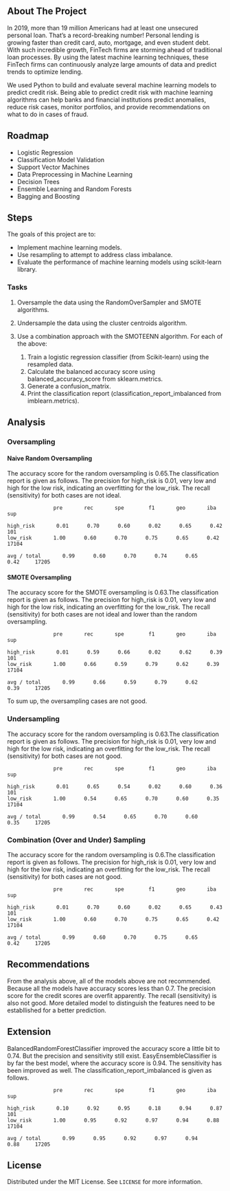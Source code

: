 ## About The Project


In 2019, more than 19 million Americans had at least one unsecured personal loan. That’s a record-breaking number! Personal lending is growing faster than credit card, auto, mortgage, and even student debt. With such incredible growth, FinTech firms are storming ahead of traditional loan processes. By using the latest machine learning techniques, these FinTech firms can continuously analyze large amounts of data and predict trends to optimize lending.

We used Python to build and evaluate several machine learning models to predict credit risk. Being able to predict credit risk with machine learning algorithms can help banks and financial institutions predict anomalies, reduce risk cases, monitor portfolios, and provide recommendations on what to do in cases of fraud.

<!-- ROADMAP -->
## Roadmap

- Logistic Regression 
- Classification Model Validation 
- Support Vector Machines 
- Data Preprocessing in Machine Learning 
- Decision Trees 
- Ensemble Learning and Random Forests 
- Bagging and Boosting 

## Steps

The goals of this project are to:

- Implement machine learning models.
- Use resampling to attempt to address class imbalance.
- Evaluate the performance of machine learning models using scikit-learn library.

### Tasks

1. Oversample the data using the RandomOverSampler and SMOTE algorithms.
2. Undersample the data using the cluster centroids algorithm.
3. Use a combination approach with the SMOTEENN algorithm.
For each of the above:

    1. Train a logistic regression classifier (from Scikit-learn) using the resampled data.
    2. Calculate the balanced accuracy score using balanced_accuracy_score from sklearn.metrics.
    3. Generate a confusion_matrix.
    4. Print the classification report (classification_report_imbalanced from imblearn.metrics).

## Analysis

### Oversampling

#### Naive Random Oversampling

The accuracy score for the random oversampling is 0.65.The classification report is given as follows. The precision for high_risk is 0.01, very low and high for the low risk, indicating an overfitting for the low_risk. The recall (sensitivity) for both cases are not ideal.

                   pre       rec       spe        f1       geo       iba       sup

    high_risk       0.01      0.70      0.60      0.02      0.65      0.42       101
    low_risk       1.00      0.60      0.70      0.75      0.65      0.42     17104

    avg / total       0.99      0.60      0.70      0.74      0.65      0.42     17205

#### SMOTE Oversampling

The accuracy score for the SMOTE oversampling is 0.63.The classification report is given as follows. The precision for high_risk is 0.01, very low and high for the low risk, indicating an overfitting for the low_risk. The recall (sensitivity) for both cases are not ideal and lower than the random oversampling.

                   pre       rec       spe        f1       geo       iba       sup

    high_risk       0.01      0.59      0.66      0.02      0.62      0.39       101
    low_risk       1.00      0.66      0.59      0.79      0.62      0.39     17104

    avg / total       0.99      0.66      0.59      0.79      0.62      0.39     17205

To sum up, the oversampling cases are not good.

### Undersampling

The accuracy score for the random oversampling is 0.63.The classification report is given as follows. The precision for high_risk is 0.01, very low and high for the low risk, indicating an overfitting for the low_risk. The recall (sensitivity) for both cases are not good.

                   pre       rec       spe        f1       geo       iba       sup

    high_risk       0.01      0.65      0.54      0.02      0.60      0.36       101
    low_risk       1.00      0.54      0.65      0.70      0.60      0.35     17104

    avg / total       0.99      0.54      0.65      0.70      0.60      0.35     17205

### Combination (Over and Under) Sampling

The accuracy score for the random oversampling is 0.6.The classification report is given as follows. The precision for high_risk is 0.01, very low and high for the low risk, indicating an overfitting for the low_risk. The recall (sensitivity) for both cases are not good.

                   pre       rec       spe        f1       geo       iba       sup

    high_risk       0.01      0.70      0.60      0.02      0.65      0.43       101
    low_risk       1.00      0.60      0.70      0.75      0.65      0.42     17104

    avg / total       0.99      0.60      0.70      0.75      0.65      0.42     17205

## Recommendations

From the analysis above, all of the models above are not recommended. Because all the models have accuracy scores less than 0.7. The precision score for the credit scores are overfit apparently. The recall (sensitivity) is also not good. More detailed model to distinguish the features need to be establlished for a better prediction.

## Extension

BalancedRandomForestClassifier improved the accuracy score a little bit to 0.74. But the precision and sensitivity still exist. EasyEnsembleClassifier is by far the best model, where the accuracy score is 0.94. The sensitivity has been improved as well. The classification_report_imbalanced is given as follows.

                   pre       rec       spe        f1       geo       iba       sup

    high_risk       0.10      0.92      0.95      0.18      0.94      0.87       101
    low_risk       1.00      0.95      0.92      0.97      0.94      0.88     17104

    avg / total       0.99      0.95      0.92      0.97      0.94      0.88     17205
    

<!-- LICENSE -->
## License

Distributed under the MIT License. See `LICENSE` for more information.    
